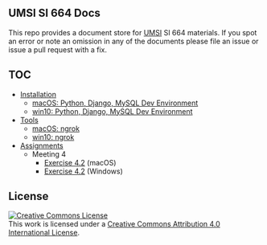 ## UMSI SI 664 Docs
This repo provides a document store for [UMSI](https://www.si.umich.edu/) SI 664 materials.  If you spot an error or note an omission in any of the documents please file an issue or issue a pull request with a fix.

## TOC
* [Installation](install)
  * [macOS: Python, Django, MySQL Dev Environment](install/mac-brew_python_django_mysql-install.md)
  * [win10: Python, Django, MySQL Dev Environment](install/win-choco_python_django_mysql-install.md)
* [Tools](tools)
  * [macOS: ngrok](tools/mac-ngrok.md)
  * [win10: ngrok](tools/win-ngrok.md)
* [Assignments](assign)
  * Meeting 4
    * [Exercise 4.2](exercises/assignment_v4p2-mac.md) (macOS)
    * [Exercise 4.2](exercises/assignment_v4p2-win.md) (Windows)

## License
<a rel="license" href="http://creativecommons.org/licenses/by/4.0/"><img alt="Creative Commons License" style="border-width:0" src="https://i.creativecommons.org/l/by/4.0/88x31.png" /></a><br />This work is licensed under a <a rel="license" href="http://creativecommons.org/licenses/by/4.0/">Creative Commons Attribution 4.0 International License</a>.
